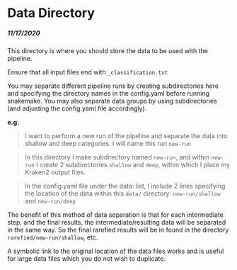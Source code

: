 # Data Directory

##### 11/17/2020

This directory is where you should store the data to be used with the pipeline.

Ensure that all input files end with `_classification.txt`

You may separate different pipeline runs by creating subdirectories here and specifying the directory names in the config.yaml before running snakemake. You may also separate data groups by using subdirectories (and adjusting the config.yaml file accordingly).

**e.g.**

> I want to perform a new run of the pipeline and separate the data into shallow and deep categories. I will name this run `new-run`

> In this directory I make subdirectory named `new-run`, and within `new-run` I create 2 subdirectories `shallow` and `deep`, within which I place my Kraken2 output files.

> In the config.yaml file under the data: list, I include 2 lines specifying the location of the data within this `data/` directory: `new-run/shallow` and `new-run/deep`

The benefit of this method of data separation is that for each intermediate step, and the final results, the intermediate/resulting data will be separated in the same way. So the final rarefied results will be in found in the directory `rarefied/new-run/shallow`, etc.

A symbolic link to the original location of the data files works and is useful for large data files which you do not wish to duplicate.